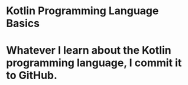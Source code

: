 # Kotlin Programming Language Basics
# Whatever I learn about the Kotlin programming language, I commit it to GitHub.
